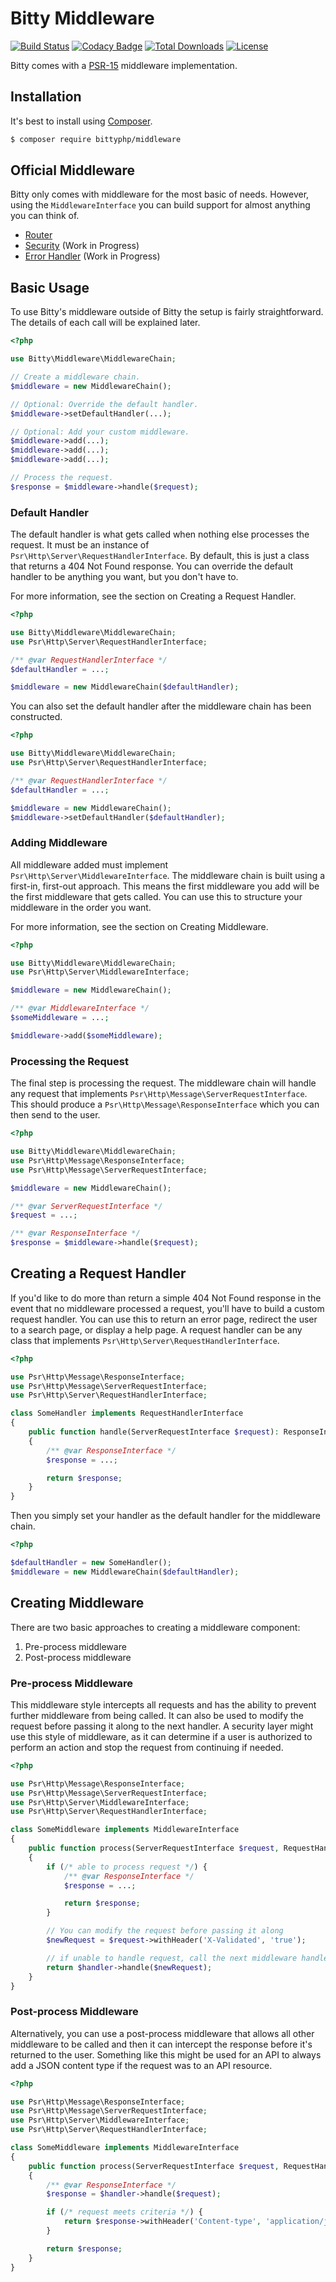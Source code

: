 # Bitty Middleware

[![Build Status](https://travis-ci.org/bittyphp/middleware.svg?branch=master)](https://travis-ci.org/bittyphp/middleware)
[![Codacy Badge](https://api.codacy.com/project/badge/Coverage/c4439e8d27304c6f96caaec42d252650)](https://www.codacy.com/app/bittyphp/middleware)
[![Total Downloads](https://poser.pugx.org/bittyphp/middleware/downloads)](https://packagist.org/packages/bittyphp/middleware)
[![License](https://poser.pugx.org/bittyphp/middleware/license)](https://packagist.org/packages/bittyphp/middleware)

Bitty comes with a [PSR-15](https://www.php-fig.org/psr/psr-15/) middleware implementation.

## Installation

It's best to install using [Composer](https://getcomposer.org/).

```sh
$ composer require bittyphp/middleware
```

## Official Middleware

Bitty only comes with middleware for the most basic of needs. However, using the `MiddlewareInterface` you can build support for almost anything you can think of.

- [Router](https://github.com/bittyphp/router)
- [Security](https://github.com/bittyphp/security) (Work in Progress)
- [Error Handler](https://github.com/bittyphp/error-handler) (Work in Progress)

## Basic Usage

To use Bitty's middleware outside of Bitty the setup is fairly straightforward. The details of each call will be explained later.

```php
<?php

use Bitty\Middleware\MiddlewareChain;

// Create a middleware chain.
$middleware = new MiddlewareChain();

// Optional: Override the default handler.
$middleware->setDefaultHandler(...);

// Optional: Add your custom middleware.
$middleware->add(...);
$middleware->add(...);
$middleware->add(...);

// Process the request.
$response = $middleware->handle($request);
```

### Default Handler

The default handler is what gets called when nothing else processes the request. It must be an instance of `Psr\Http\Server\RequestHandlerInterface`. By default, this is just a class that returns a 404 Not Found response. You can override the default handler to be anything you want, but you don't have to.

For more information, see the section on Creating a Request Handler.

```php
<?php

use Bitty\Middleware\MiddlewareChain;
use Psr\Http\Server\RequestHandlerInterface;

/** @var RequestHandlerInterface */
$defaultHandler = ...;

$middleware = new MiddlewareChain($defaultHandler);
```

You can also set the default handler after the middleware chain has been constructed.

```php
<?php

use Bitty\Middleware\MiddlewareChain;
use Psr\Http\Server\RequestHandlerInterface;

/** @var RequestHandlerInterface */
$defaultHandler = ...;

$middleware = new MiddlewareChain();
$middleware->setDefaultHandler($defaultHandler);
```

### Adding Middleware

All middleware added must implement `Psr\Http\Server\MiddlewareInterface`. The middleware chain is built using a first-in, first-out approach. This means the first middleware you add will be the first middleware that gets called. You can use this to structure your middleware in the order you want.

For more information, see the section on Creating Middleware.

```php
<?php

use Bitty\Middleware\MiddlewareChain;
use Psr\Http\Server\MiddlewareInterface;

$middleware = new MiddlewareChain();

/** @var MiddlewareInterface */
$someMiddleware = ...;

$middleware->add($someMiddleware);
```

### Processing the Request

The final step is processing the request. The middleware chain will handle any request that implements `Psr\Http\Message\ServerRequestInterface`. This should produce a `Psr\Http\Message\ResponseInterface` which you can then send to the user.

```php
<?php

use Bitty\Middleware\MiddlewareChain;
use Psr\Http\Message\ResponseInterface;
use Psr\Http\Message\ServerRequestInterface;

$middleware = new MiddlewareChain();

/** @var ServerRequestInterface */
$request = ...;

/** @var ResponseInterface */
$response = $middleware->handle($request);
```

## Creating a Request Handler

If you'd like to do more than return a simple 404 Not Found response in the event that no middleware processed a request, you'll have to build a custom request handler. You can use this to return an error page, redirect the user to a search page, or display a help page. A request handler can be any class that implements `Psr\Http\Server\RequestHandlerInterface`.

```php
<?php

use Psr\Http\Message\ResponseInterface;
use Psr\Http\Message\ServerRequestInterface;
use Psr\Http\Server\RequestHandlerInterface;

class SomeHandler implements RequestHandlerInterface
{
    public function handle(ServerRequestInterface $request): ResponseInterface
    {
        /** @var ResponseInterface */
        $response = ...;

        return $response;
    }
}
```

Then you simply set your handler as the default handler for the middleware chain.

```php
<?php

$defaultHandler = new SomeHandler();
$middleware = new MiddlewareChain($defaultHandler);
```

## Creating Middleware

There are two basic approaches to creating a middleware component:

  1. Pre-process middleware
  2. Post-process middleware

### Pre-process Middleware

This middleware style intercepts all requests and has the ability to prevent further middleware from being called. It can also be used to modify the request before passing it along to the next handler. A security layer might use this style of middleware, as it can determine if a user is authorized to perform an action and stop the request from continuing if needed.

```php
<?php

use Psr\Http\Message\ResponseInterface;
use Psr\Http\Message\ServerRequestInterface;
use Psr\Http\Server\MiddlewareInterface;
use Psr\Http\Server\RequestHandlerInterface;

class SomeMiddleware implements MiddlewareInterface
{
    public function process(ServerRequestInterface $request, RequestHandlerInterface $handler): ResponseInterface
    {
        if (/* able to process request */) {
            /** @var ResponseInterface */
            $response = ...;

            return $response;
        }

        // You can modify the request before passing it along
        $newRequest = $request->withHeader('X-Validated', 'true');

        // if unable to handle request, call the next middleware handler
        return $handler->handle($newRequest);
    }
}
```

### Post-process Middleware

Alternatively, you can use a post-process middleware that allows all other middleware to be called and then it can intercept the response before it's returned to the user. Something like this might be used for an API to always add a JSON content type if the request was to an API resource.

```php
<?php

use Psr\Http\Message\ResponseInterface;
use Psr\Http\Message\ServerRequestInterface;
use Psr\Http\Server\MiddlewareInterface;
use Psr\Http\Server\RequestHandlerInterface;

class SomeMiddleware implements MiddlewareInterface
{
    public function process(ServerRequestInterface $request, RequestHandlerInterface $handler): ResponseInterface
    {
        /** @var ResponseInterface */
        $response = $handler->handle($request);

        if (/* request meets criteria */) {
            return $response->withHeader('Content-type', 'application/json');
        }

        return $response;
    }
}
```
